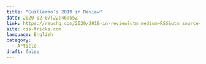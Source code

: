 ```yaml
---
title: "Guillermo’s 2019 in Review"
date: 2020-02-07T22:46:55Z
link: https://rauchg.com/2020/2019-in-review?utm_medium=RSS&utm_source=news.12bit.vn
site: css-tricks.com
language: English
category:
  - Article
draft: false
---
```


